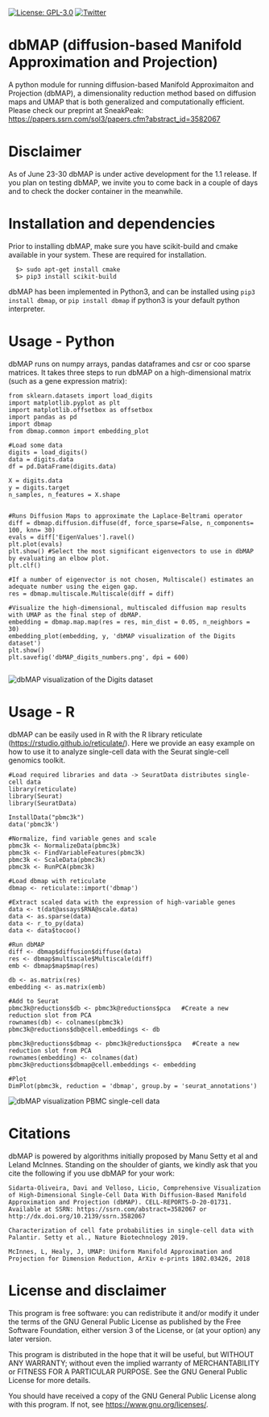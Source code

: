 [![License: GPL-3.0](https://img.shields.io/badge/License-GNU--GLP%20v3.0-green.svg)](https://opensource.org/licenses/GPL-3.0)
[![Twitter](https://img.shields.io/twitter/url/https/twitter.com/DaviSidarta.svg?label=Follow%20%40DaviSidarta&style=social)](https://twitter.com/DaviSidarta)



# dbMAP (diffusion-based Manifold Approximation and Projection)
A python module for running diffusion-based Manifold Approximaiton and Projection (dbMAP), a dimensionality reduction method based on diffusion maps and UMAP that is both generalized and computationally efficient. Please check our preprint at SneakPeak: https://papers.ssrn.com/sol3/papers.cfm?abstract_id=3582067

# Disclaimer
 As of June 23-30 dbMAP is under active development for the 1.1 release. If you plan on testing dbMAP, we invite you to come back in a couple of days and to check the docker container in the meanwhile.

# Installation and dependencies

   Prior to installing dbMAP, make sure you have scikit-build and cmake available in your system. These are required for installation.
   ```
     $> sudo apt-get install cmake
     $> pip3 install scikit-build
```
   
   dbMAP has been implemented in Python3, and can be installed using `pip3 install dbmap`, or `pip install dbmap` if python3 is your default python interpreter.

# Usage - Python

  dbMAP runs on numpy arrays, pandas dataframes and csr or coo sparse matrices. It takes three steps to run dbMAP on a high-dimensional matrix (such as a gene expression matrix):
        
  ```
from sklearn.datasets import load_digits
import matplotlib.pyplot as plt
import matplotlib.offsetbox as offsetbox
import pandas as pd
import dbmap
from dbmap.common import embedding_plot

#Load some data
digits = load_digits()
data = digits.data
df = pd.DataFrame(digits.data)

X = digits.data
y = digits.target
n_samples, n_features = X.shape


#Runs Diffusion Maps to approximate the Laplace-Beltrami operator
diff = dbmap.diffusion.diffuse(df, force_sparse=False, n_components= 100, knn= 30)
evals = diff['EigenValues'].ravel()
plt.plot(evals) 
plt.show() #Select the most significant eigenvectors to use in dbMAP by evaluating an elbow plot. 
plt.clf()

#If a number of eigenvector is not chosen, Multiscale() estimates an adequate number using the eigen gap. 
res = dbmap.multiscale.Multiscale(diff = diff)  

#Visualize the high-dimensional, multiscaled diffusion map results with UMAP as the final step of dbMAP.
embedding = dbmap.map.map(res = res, min_dist = 0.05, n_neighbors = 30)
embedding_plot(embedding, y, 'dbMAP visualization of the Digits dataset')
plt.show()
plt.savefig('dbMAP_digits_numbers.png', dpi = 600)
   
  ```
  
  ![dbMAP visualization of the Digits dataset](https://github.com/davisidarta/py_dbMAP/blob/master/dbMAP_digits_numbers.png)


# Usage - R

dbMAP can be easily used in R with the R library reticulate (https://rstudio.github.io/reticulate/). Here we provide an easy example on how to use it to analyze single-cell data with the Seurat single-cell genomics toolkit.

  ```
  #Load required libraries and data -> SeuratData distributes single-cell data
  library(reticulate)
  library(Seurat)
  library(SeuratData)
  
  InstallData("pbmc3k")
  data('pbmc3k')
  
  #Normalize, find variable genes and scale
  pbmc3k <- NormalizeData(pbmc3k)
  pbmc3k <- FindVariableFeatures(pbmc3k)
  pbmc3k <- ScaleData(pbmc3k)
  pbmc3k <- RunPCA(pbmc3k)
  
  #Load dbmap with reticulate
  dbmap <- reticulate::import('dbmap')
  
  #Extract scaled data with the expression of high-variable genes
  data <- t(dat@assays$RNA@scale.data) 
  data <- as.sparse(data)
  data <- r_to_py(data)
  data <- data$tocoo()
   
  #Run dbMAP
  diff <- dbmap$diffusion$diffuse(data)
  res <- dbmap$multiscale$Multiscale(diff)
  emb <- dbmap$map$map(res)
  
  db <- as.matrix(res)
  embedding <- as.matrix(emb)
  
  #Add to Seurat
  pbmc3k@reductions$db <- pbmc3k@reductions$pca   #Create a new reduction slot from PCA
  rownames(db) <- colnames(pbmc3k)
  pbmc3k@reductions$db@cell.embeddings <- db
  
  pbmc3k@reductions$dbmap <- pbmc3k@reductions$pca   #Create a new reduction slot from PCA
  rownames(embedding) <- colnames(dat)
  pbmc3k@reductions$dbmap@cell.embeddings <- embedding
  
  #Plot
  DimPlot(pbmc3k, reduction = 'dbmap', group.by = 'seurat_annotations')
 
  ```
  
  ![dbMAP visualization PBMC single-cell data](https://github.com/davisidarta/py_dbMAP/blob/master/dbMAP_idents-1.png)


# Citations

dbMAP is powered by algorithms initially proposed by Manu Setty et al and Leland McInnes. Standing on the shoulder of giants, we kindly ask that you cite the following if you use dbMAP for your work:

```
Sidarta-Oliveira, Davi and Velloso, Licio, Comprehensive Visualization of High-Dimensional Single-Cell Data With Diffusion-Based Manifold Approximation and Projection (dbMAP). CELL-REPORTS-D-20-01731. Available at SSRN: https://ssrn.com/abstract=3582067 or http://dx.doi.org/10.2139/ssrn.3582067

Characterization of cell fate probabilities in single-cell data with Palantir. Setty et al., Nature Biotechnology 2019.

McInnes, L, Healy, J, UMAP: Uniform Manifold Approximation and Projection for Dimension Reduction, ArXiv e-prints 1802.03426, 2018
```

# License and disclaimer

This program is free software: you can redistribute it and/or modify it under the terms of the GNU General Public License as published by the Free Software Foundation, either version 3 of the License, or (at your option) any later version.

This program is distributed in the hope that it will be useful, but WITHOUT ANY WARRANTY; without even the implied warranty of MERCHANTABILITY or FITNESS FOR A PARTICULAR PURPOSE. See the GNU General Public License for more details.

You should have received a copy of the GNU General Public License along with this program. If not, see https://www.gnu.org/licenses/.
